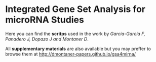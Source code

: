 Integrated Gene Set Analysis for microRNA Studies
=================================================

Here you can find the __scritps__ used in the work by _Garcia-Garcia F, Panadero J, Dopazo J and Montaner D_.

All __supplementary materials__ are also available but you may preffer to browse them at <http://dmontaner-papers.github.io/gsa4mirna/>
